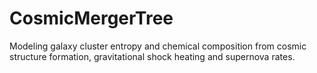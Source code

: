 # CosmicMergerTree
Modeling galaxy cluster entropy and chemical composition from cosmic structure formation, gravitational shock heating and supernova rates.
